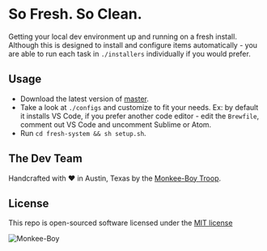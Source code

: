 # So Fresh. So Clean.

Getting your local dev environment up and running on a fresh install. Although this is designed to install and configure items automatically - you are able to run each task in `./installers` individually if you would prefer.

## Usage

* Download the latest version of [master](https://github.com/Monkee-Boy/fresh-system/archive/master.zip).
* Take a look at `./configs` and customize to fit your needs. Ex: by default it installs VS Code, if you prefer another code editor - edit the `Brewfile`, comment out VS Code and uncomment Sublime or Atom.
* Run `cd fresh-system && sh setup.sh`.


## The Dev Team

Handcrafted with ♥ in Austin, Texas by the [Monkee-Boy Troop](https://www.monkee-boy.com/who/the-troop/).


## License

This repo is open-sourced software licensed under the [MIT license](http://opensource.org/licenses/MIT)

![Monkee-Boy](http://assets.monkee-boy.com/mboy-logo-tagline.jpg)
